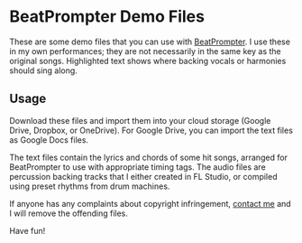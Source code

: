 # BeatPrompter Demo Files

These are some demo files that you can use with [BeatPrompter](https://github.com/peeveen/beatprompter).
I use these in my own performances; they are not necessarily in the same key as the original songs.
Highlighted text shows where backing vocals or harmonies should sing along.

## Usage

Download these files and import them into your cloud storage (Google Drive, Dropbox, or OneDrive).
For Google Drive, you can import the text files as Google Docs files.

The text files contain the lyrics and chords of some hit songs, arranged for BeatPrompter to use with appropriate timing tags.
The audio files are percussion backing tracks that I either created in FL Studio, or compiled using preset rhythms from drum machines.

If anyone has any complaints about copyright infringement, [contact me](mailto:steven.fullhouse@gmail.com) and I will remove the offending files.

Have fun!
